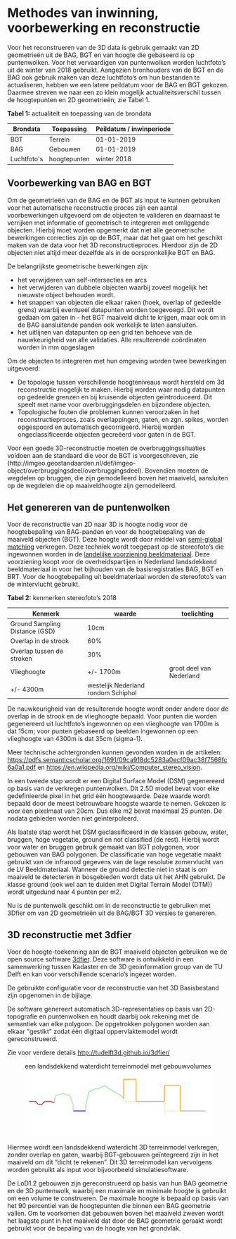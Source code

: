 # Methodes van inwinning, voorbewerking en reconstructie

Voor het reconstrueren van de 3D data is gebruik gemaakt van 2D geometrieën uit de BAG, BGT en van hoogte die gebaseerd is op puntenwolken. Voor het vervaardigen van puntenwolken worden luchtfoto’s uit de winter van 2018 gebruikt. Aangezien bronhouders van de BGT en de BAG ook gebruik maken van deze luchtfoto’s om hun bestanden te actualiseren, hebben we een latere peildatum voor de BAG en BGT gekozen. Daarmee streven we naar een zo klein mogelijk actualiteitsverschil tussen de hoogtepunten en 2D geometrieën, zie Tabel 1. 

**Tabel 1:** actualiteit en toepassing van de brondata

Brondata|Toepassing|Peildatum / inwinperiode
--------|----------|------------------------
BGT|Terrein|01-01-2019
BAG|Gebouwen|01-01-2019
Luchtfoto's|hoogtepunten|winter 2018

## Voorbewerking van BAG en BGT
Om de geometrieën van de BAG en de BGT als input te kunnen gebruiken voor het automatische reconstructie proces zijn een aantal voorbewerkingen uitgevoerd om de objecten te valideren en daarnaast te verrijken met informatie of geometrisch te integreren met omliggende objecten. Hierbij moet worden opgemerkt dat niet alle geometrische bewerkingen correcties zijn op de BGT, maar dat het gaat om het geschikt maken van de data voor het 3D reconstructieproces. Hierdoor zijn de 2D objecten niet altijd meer dezelfde als in de oorspronkelijke BGT en BAG. 

De belangrijkste geometrische bewerkingen zijn:
- het verwijderen van self-intersecties en arcs
- het verwijderen van dubbele objecten waarbij zoveel mogelijk het nieuwste object behouden wordt.
- het snappen van objecten die elkaar raken (hoek, overlap of gedeelde grens) waarbij eventueel datapunten worden toegevoegd. Dit wordt gedaan om gaten in - het BGT maaiveld dicht te krijgen, maar ook om in de BAG aansluitende panden ook werkelijk te laten aansluiten.
- het uitlijnen van datapunten op een grid ten behoeve van de nauwkeurigheid van alle validaties. Alle resulterende coördinaten worden in mm opgeslagen

Om de objecten te integreren met hun omgeving worden twee bewerkingen uitgevoerd: 
- De topologie tussen verschillende hoogteniveaus wordt hersteld om 3d reconstructie mogelijk te maken. Hierbij worden waar nodig datapunten op gedeelde grenzen en bij kruisende objecten geïntroduceerd. Dit speelt met name voor overbruggingsdelen en bijzondere objecten.
- Topologische fouten die problemen kunnen veroorzaken in het reconstructieproces, zoals overlappingen, gaten, en zgn. spikes, worden opgespoord en automatisch gecorrigeerd. Hierbij worden ongeclassificeerde objecten gecreëerd voor gaten in de BGT.

<aside class='note'>
Voor een goede 3D-reconstructie moeten de overbruggingssituaties voldoen aan de standaard die voor de BGT is voorgeschreven, zie (http://imgeo.geostandaarden.nl/def/imgeo-object/overbruggingsdeel/overbruggingsdeel). Bovendien moeten de wegdelen op bruggen, die zijn gemodelleerd boven het maaiveld, aansluiten op de wegdelen die op maaiveldhoogte zijn gemodelleerd.</aside>

## Het genereren van de puntenwolken
Voor de reconstructie van 2D naar 3D is hoogte nodig voor de hoogtebepaling van BAG-panden en voor de hoogtebepaling van de maaiveld objecten (BGT). Deze hoogte wordt door middel van [semi-global matching](https://en.wikipedia.org/wiki/Semi-global_matching) verkregen. Deze techniek wordt toegepast op de stereofoto’s die ingewonnen worden in de [landelijke voorziening beeldmateriaal](https://www.beeldmateriaal.nl/). Deze voorziening koopt voor de overheidspartijen in Nederland landsdekkend beeldmateriaal in voor het bijhouden van de basisregistraties BAG, BGT en BRT. Voor de hoogtebepaling uit beeldmateriaal worden de stereofoto’s van de wintervlucht gebruikt. 

**Tabel 2:** kenmerken stereofoto’s 2018

Kenmerk|waarde|toelichting
-------|------|-----------
Ground Sampling Distance (GSD)|10cm| 
Overlap in de strook|60%| 
Overlap tussen de stroken|30%| 
Vlieghoogte|+/- 1700m|groot deel van Nederland
 |+/-  4300m|westelijk Nederland rondom Schiphol

De nauwkeurigheid van de resulterende hoogte wordt onder andere door de overlap in de strook en de vlieghoogte bepaald. Voor punten die worden gegenereerd uit luchtfoto’s ingewonnen op een vlieghoogte van 1700m is dat 15cm; voor punten gebaseerd op beelden ingewonnen op een vlieghoogte van 4300m is dat 35cm (sigma-1).

<aside class='note'>Meer technische achtergronden kunnen gevonden worden in de artikelen: <a href='https://pdfs.semanticscholar.org/1691/09ca918dc5283a0ecf09ac38f7568fc6a0a1.pdf'>https://pdfs.semanticscholar.org/1691/09ca918dc5283a0ecf09ac38f7568fc6a0a1.pdf</a> en <a href='https://en.wikipedia.org/wiki/Computer_stereo_vision'>https://en.wikipedia.org/wiki/Computer_stereo_vision</a>.</aside>

In een tweede stap wordt er een Digital Surface Model (DSM) gegenereerd op basis van de verkregen puntenwolken. Dit 2.5D model bevat voor elke gedefinieerde pixel in het grid één hoogtewaarde. Deze waarde wordt bepaald door de meest betrouwbare hoogste waarde te nemen. Gekozen is voor een pixelmaat van 20cm. Dus elke m2 bevat maximaal 25 punten. De nodata gebieden worden niet geïnterpoleerd.

Als laatste stap wordt het DSM geclassificeerd in de klassen gebouw, water, bruggen, hoge vegetatie, ground en not classified (de rest). Hierbij wordt voor water en bruggen gebruik gemaakt van BGT polygonen, voor gebouwen van BAG polygonen. De classificatie van hoge vegetatie maakt gebruikt van de infrarood gegevens van de lage resolutie zomervlucht van de LV Beeldmateriaal. Wanneer de ground detectie niet in staat is om maaiveld te detecteren in bosgebieden wordt data uit het AHN gebruikt. De klasse ground (ook wel aan te duiden met Digital Terrain Model (DTM)) wordt uitgedund naar 4 punten per m2.

Nu is de puntenwolk geschikt om in de reconstructie te gebruiken met 3Dfier om van 2D geometrieën uit de BAG/BGT 3D versies te genereren.

## 3D reconstructie met 3dfier
Voor de hoogte-toekenning aan de BGT maaiveld objecten gebruiken we de open source software [3dfier](http://tudelft3d.github.io/3dfier/). Deze software is ontwikkeld in een samenwerking tussen Kadaster en de 3D geoinformation group van de TU Delft en kan voor verschillende scenario’s ingezet worden. 

<aside class='note'>De gebruikte configuratie voor de reconstructie van het 3D Basisbestand zijn opgenomen in de bijlage.</aside>

De software genereert automatisch 3D-representaties op basis van 2D-topografie en puntenwolken en houdt daarbij ook rekening met de semantiek van elke polygoon. De opgetrokken polygonen worden aan elkaar "gestikt" zodat één digitaal oppervlaktemodel wordt gereconstrueerd.

<aside class='note'>Zie voor verdere details <a href='http://tudelft3d.github.io/3dfier/'>http://tudelft3d.github.io/3dfier/</a></aside>

<figure>
    <figcaption>een landsdekkend waterdicht terreinmodel met gebouwvolumes</figcaption>
    <img src="media/image2.png"/>
</figure>

Hiermee wordt een landsdekkend waterdicht 3D terreinmodel verkregen, zonder overlap en gaten, waarbij BGT-gebouwen geïntegreerd zijn in het maaiveld om dit “dicht te rekenen”. Dit 3D terreinmodel kan vervolgens worden gebruikt als input voor bijvoorbeeld simulatiesoftware.

De LoD1.2 gebouwen zijn gereconstrueerd op basis van hun BAG geometrie en de 3D puntenwolk, waarbij een maximale en minimale hoogte is gebruikt om een volume te construeren. De maximale hoogte is bepaald op basis van het 90 percentiel van de hoogtepunten die binnen een BAG geometrie vallen. Om te voorkomen dat gebouwen boven het maaiveld zweven wordt het laagste punt in het maaiveld dat door de BAG geometrie geraakt wordt gebruikt voor de bepaling van de hoogte van het grondvlak. 
